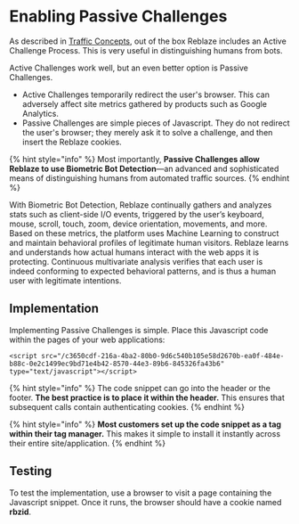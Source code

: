 # Enabling Passive Challenges

As described in [Traffic Concepts](../../product-walkthrough/reblaze-traffic/traffic-concepts.md), out of the box Reblaze includes an Active Challenge Process. This is very useful in distinguishing humans from bots.

Active Challenges work well, but an even better option is Passive Challenges. 

* Active Challenges temporarily redirect the user's browser. This can adversely affect site metrics gathered by products such as Google Analytics. 
* Passive Challenges are simple pieces of Javascript. They do not redirect the user's browser; they merely ask it to solve a challenge, and then insert the Reblaze cookies.

{% hint style="info" %}
Most importantly, **Passive Challenges allow Reblaze to use Biometric Bot Detection**—an advanced and sophisticated means of distinguishing humans from automated traffic sources.
{% endhint %}

With Biometric Bot Detection, Reblaze continually gathers and analyzes stats such as client-side I/O events, triggered by the user’s keyboard, mouse, scroll, touch, zoom, device orientation, movements, and more. Based on these metrics, the platform uses Machine Learning to construct and maintain behavioral profiles of legitimate human visitors. Reblaze learns and understands how actual humans interact with the web apps it is protecting. Continuous multivariate analysis verifies that each user is indeed conforming to expected behavioral patterns, and is thus a human user with legitimate intentions.

## Implementation

Implementing Passive Challenges is simple. Place this Javascript code within the pages of your web applications:

```text
<script src="/c3650cdf-216a-4ba2-80b0-9d6c540b105e58d2670b-ea0f-484e-b88c-0e2c1499ec9bd71e4b42-8570-44e3-89b6-845326fa43b6" type="text/javascript"></script>
```

{% hint style="info" %}
The code snippet can go into the header or the footer. **The best practice is to place it within the header.** This ensures that subsequent calls contain authenticating cookies.
{% endhint %}

{% hint style="info" %}
**Most customers set up the code snippet as a tag within their tag manager.** This makes it simple to install it instantly across their entire site/application.
{% endhint %}

## Testing

To test the implementation, use a browser to visit a page containing the Javascript snippet. Once it runs, the browser should have a cookie named **rbzid**.

